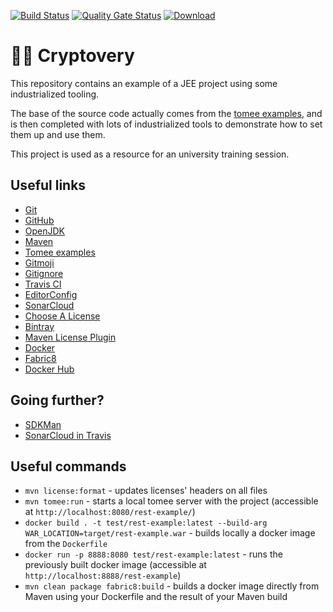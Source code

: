 [![Build Status](https://travis-ci.org/aneveux/cryptovery.svg?branch=master)](https://travis-ci.org/aneveux/project-tooling-sample)
[![Quality Gate Status](https://sonarcloud.io/api/project_badges/measure?project=cryptovery&metric=alert_status)](https://sonarcloud.io/dashboard?id=cryptovery)
[ ![Download](https://api.bintray.com/packages/aneveux/maven/cryptovery/images/download.svg) ](https://bintray.com/aneveux/maven/cryptovery/_latestVersion)

# :memo::key: Cryptovery

This repository contains an example of a JEE project using some industrialized tooling.

The base of the source code actually comes from the [tomee examples](https://github.com/apache/tomee/tree/master/examples/rest-example), and is then completed with lots of industrialized tools to demonstrate how to set them up and use them.

This project is used as a resource for an university training session.

## Useful links

- [Git](https://git-scm.com/)
- [GitHub](http://github.com/)
- [OpenJDK](http://openjdk.java.net/)
- [Maven](http://maven.apache.org/)
- [Tomee examples](https://github.com/apache/tomee/tree/master/examples/rest-example)
- [Gitmoji](https://gitmoji.carloscuesta.me/)
- [Gitignore](https://www.gitignore.io/)
- [Travis CI](http://travis-ci.org/)
- [EditorConfig](https://editorconfig.org/)
- [SonarCloud](https://sonarcloud.io/)
- [Choose A License](https://choosealicense.com/)
- [Bintray](https://bintray.com/)
- [Maven License Plugin](http://code.mycila.com/license-maven-plugin/)
- [Docker](https://www.docker.com/)
- [Fabric8](http://maven.fabric8.io/)
- [Docker Hub](https://cloud.docker.com/repository/docker/aneveux/cryptovery/)

## Going further?

- [SDKMan](https://sdkman.io/)
- [SonarCloud in Travis](https://docs.travis-ci.com/user/sonarcloud/)

## Useful commands

- `mvn license:format` - updates licenses' headers on all files
- `mvn tomee:run` - starts a local tomee server with the project (accessible at `http://localhost:8080/rest-example/`)
- `docker build . -t test/rest-example:latest --build-arg WAR_LOCATION=target/rest-example.war` - builds locally a docker image from the `Dockerfile`
- `docker run -p 8888:8080 test/rest-example:latest` - runs the previously built docker image (accessible at `http://localhost:8888/rest-example`)
- `mvn clean package fabric8:build` - builds a docker image directly from Maven using your Dockerfile and the result of your Maven build

